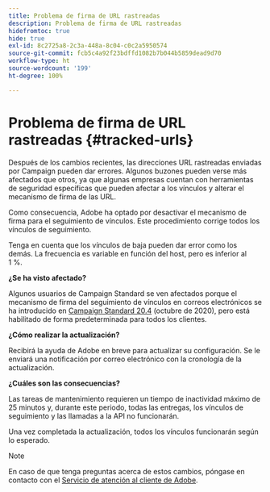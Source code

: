 ```yaml
---
title: Problema de firma de URL rastreadas
description: Problema de firma de URL rastreadas
hidefromtoc: true
hide: true
exl-id: 8c2725a8-2c3a-448a-8c04-c0c2a5950574
source-git-commit: fcb5c4a92f23bdffd1082b7b044b5859dead9d70
workflow-type: ht
source-wordcount: '199'
ht-degree: 100%

---
```


# Problema de firma de URL rastreadas {#tracked-urls}

Después de los cambios recientes, las direcciones URL rastreadas enviadas por Campaign pueden dar errores. Algunos buzones pueden verse más afectados que otros, ya que algunas empresas cuentan con herramientas de seguridad específicas que pueden afectar a los vínculos y alterar el mecanismo de firma de las URL.

Como consecuencia, Adobe ha optado por desactivar el mecanismo de firma para el seguimiento de vínculos. Este procedimiento corrige todos los vínculos de seguimiento.

Tenga en cuenta que los vínculos de baja pueden dar error como los demás. La frecuencia es variable en función del host, pero es inferior al 1 %.

**¿Se ha visto afectado?**

Algunos usuarios de Campaign Standard se ven afectados porque el mecanismo de firma del seguimiento de vínculos en correos electrónicos se ha introducido en [Campaign Standard 20.4](release-notes-2020.md#release-20-4---october-2020) (octubre de 2020), pero está habilitado de forma predeterminada para todos los clientes.

**¿Cómo realizar la actualización?**

Recibirá la ayuda de Adobe en breve para actualizar su configuración. Se le enviará una notificación por correo electrónico con la cronología de la actualización.

**¿Cuáles son las consecuencias?**

Las tareas de mantenimiento requieren un tiempo de inactividad máximo de 25 minutos y, durante este periodo, todas las entregas, los vínculos de seguimiento y las llamadas a la API no funcionarán.

Una vez completada la actualización, todos los vínculos funcionarán según lo esperado.

>[!NOTE]
>
>En caso de que tenga preguntas acerca de estos cambios, póngase en contacto con el [Servicio de atención al cliente de Adobe](https://helpx.adobe.com/es/enterprise/admin-guide.html/enterprise/using/support-for-experience-cloud.ug.html).
